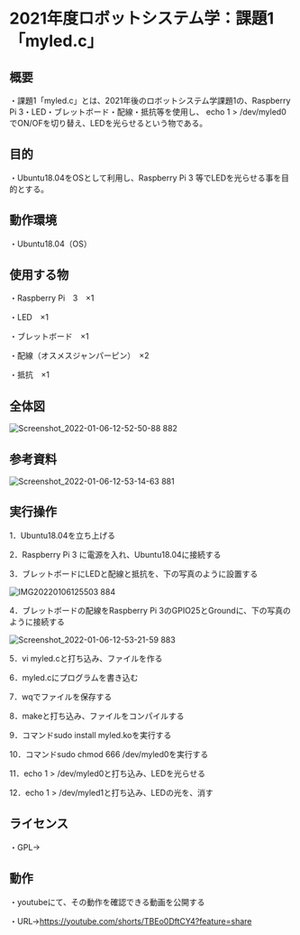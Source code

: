 # 2021年度ロボットシステム学：課題1「myled.c」

## 概要
・課題1「myled.c」とは、2021年後のロボットシステム学課題1の、Raspberry Pi 3・LED・ブレットボード・配線・抵抗等を使用し、
echo 1 > /dev/myled0でON/OFを切り替え、LEDを光らせるという物である。

## 目的
・Ubuntu18.04をOSとして利用し、Raspberry Pi 3 等でLEDを光らせる事を目的とする。

## 動作環境
・Ubuntu18.04（OS）

## 使用する物
・Raspberry Pi　3　×1

・LED　×1

・ブレットボード　×1

・配線（オスメスジャンパーピン）　×2

・抵抗　×1

## 全体図
![Screenshot_2022-01-06-12-52-50-88 882](https://user-images.githubusercontent.com/92848929/148341496-f8ad5920-cb3d-4f7b-88de-b9204515a768.png)

## 参考資料
![Screenshot_2022-01-06-12-53-14-63 881](https://user-images.githubusercontent.com/92848929/148341840-8edb8a74-7819-4745-aedd-087691377ba3.png)

## 実行操作
1．Ubuntu18.04を立ち上げる

2．Raspberry Pi 3 に電源を入れ、Ubuntu18.04に接続する

3．ブレットボードにLEDと配線と抵抗を、下の写真のように設置する

![IMG20220106125503 884](https://user-images.githubusercontent.com/92848929/148341654-c723e299-4758-4925-979d-41553e379d16.jpg)

4．ブレットボードの配線をRaspberry Pi 3のGPIO25とGroundに、下の写真のように接続する

![Screenshot_2022-01-06-12-53-21-59 883](https://user-images.githubusercontent.com/92848929/148341728-e95884b4-b6ec-4767-8a68-07ce03001c86.png)

5．vi myled.cと打ち込み、ファイルを作る

6．myled.cにプログラムを書き込む

7．wqでファイルを保存する

8．makeと打ち込み、ファイルをコンパイルする

9．コマンドsudo install myled.koを実行する

10．コマンドsudo chmod 666 /dev/myled0を実行する

11．echo 1 > /dev/myled0と打ち込み、LEDを光らせる

12．echo 1 > /dev/myled1と打ち込み、LEDの光を、消す

## ライセンス
・GPL→

## 動作
・youtubeにて、その動作を確認できる動画を公開する

・URL→https://youtube.com/shorts/TBEo0DftCY4?feature=share
